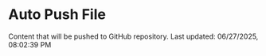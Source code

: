 # Auto Push File

Content that will be pushed to GitHub repository.
Last updated: 06/27/2025, 08:02:39 PM